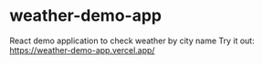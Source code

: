 # weather-demo-app
React demo application to check weather by city name
Try it out: https://weather-demo-app.vercel.app/
